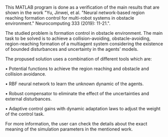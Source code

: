 This MATLAB program is done as a verification of the main results that are shown in the work "Yu, Jinwei, et al. "Neural network-based region reaching formation control for multi-robot systems in obstacle environment." Neurocomputing 333 (2019): 11-21.".

The studied problem is formation control in obstacle environment. The main task to be solved is to achieve a collision-avoiding, obstacle-avoiding, region-reaching formation of a multiagent system considering the existence of bounded disturbances and uncertainty in the agents’ models.

The propused solution uses a combination of different tools which are:

•	Potential functions to achieve the region reaching and obstacle and collision avoidance.

•	RBF neural network to learn the unknown dynamic of the agents.

•	Robust compensator to eliminate the effect of the uncertainties and external disturbances.

•	 Adaptive control gains with dynamic adaptation laws to adjust the weight of the control task.

 For more information, the user can check the details about the exact meaning of the simulation parameters in the mentioned work.
